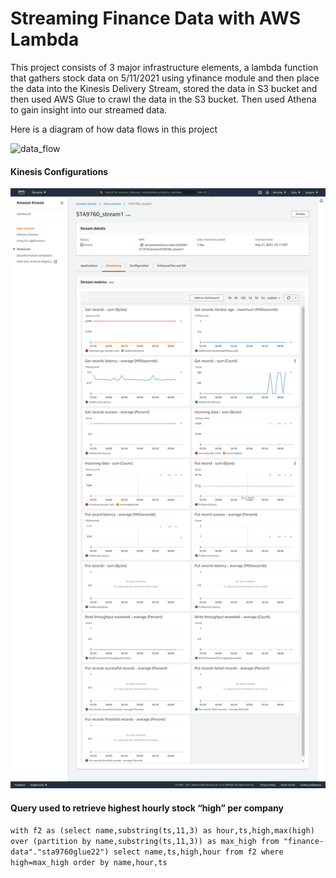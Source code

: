 # Streaming Finance Data with AWS Lambda

This project consists of 3 major infrastructure elements, a lambda function that gathers stock data on 5/11/2021 using yfinance module and then place the data into the Kinesis Delivery Stream, stored the data in S3 bucket and then used AWS Glue to crawl the data in the S3 bucket. Then used Athena to gain insight into our streamed data.

Here is a diagram of how data flows in this project

![data_flow](https://docs.google.com/drawings/d/1sMkjzCU0bIkpJEZ_AWw3LZqTC5SAhq0MLExluYITStM/edit?usp=sharing)



#### Kinesis Configurations

<img src='assets\kinesis_config.png'>





#### Query used to retrieve highest hourly stock “high” per company

`with f2 as (select name,substring(ts,11,3) as hour,ts,high,max(high) over (partition by name,substring(ts,11,3)) as max_high from "finance-data"."sta9760glue22")
select name,ts,high,hour from f2 where high=max_high order by name,hour,ts`





